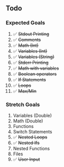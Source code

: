 ## Todo

### Expected Goals

1. :white_check_mark: ~~Stdout Printing~~
2. :white_check_mark: ~~Comments~~
3. :white_check_mark: ~~Math (Int)~~
4. :white_check_mark: ~~Variables (Int)~~
5. :white_check_mark: ~~Variables (String)~~
6. :white_check_mark: ~~Stderr Printing~~
7. :white_check_mark: ~~Math with variables~~
8. :white_check_mark: ~~Boolean operators~~
9. :white_check_mark: ~~If Statements~~
10. :white_check_mark: ~~Loops~~
11. :white_check_mark: ~~Max/Min~~

### Stretch Goals

1. Variables (Double)
2. Math (Double)
3. Functions
4. Switch Statements
5. :white_check_mark: ~~Nested Loops~~
6. :white_check_mark: ~~Nested Ifs~~
7. Nested Functions
8. Files
9. :white_check_mark: ~~User Input~~
